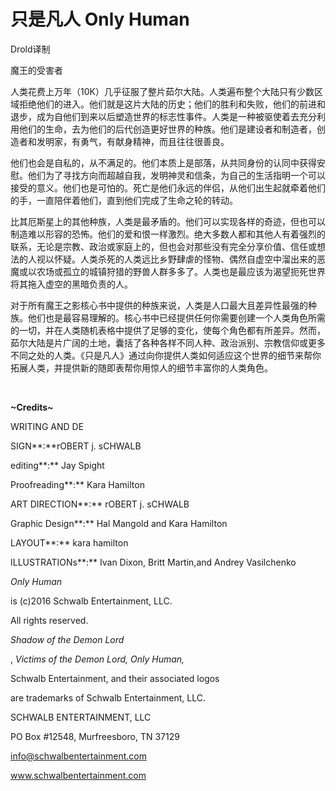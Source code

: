 # 只是凡人 Only Human

Drold译制

魔王的受害者

人类花费上万年（10K）几乎征服了整片茹尔大陆。人类遍布整个大陆只有少数区域拒绝他们的进入。他们就是这片大陆的历史；他们的胜利和失败，他们的前进和退步，成为自他们到来以后塑造世界的标志性事件。人类是一种被驱使着去充分利用他们的生命，去为他们的后代创造更好世界的种族。他们是建设者和制造者，创造者和发明家，有勇气，有献身精神，而且往往很善良。

他们也会是自私的，从不满足的。他们本质上是部落，从共同身份的认同中获得安慰。他们为了寻找方向而超越自我，发明神灵和信条，为自己的生活指明一个可以接受的意义。他们也是可怕的。死亡是他们永远的伴侣，从他们出生起就牵着他们的手，一直陪伴着他们，直到他们完成了生命之轮的转动。

比其厄斯星上的其他种族，人类是最矛盾的。他们可以实现各样的奇迹，但也可以制造难以形容的恐怖。他们的爱和恨一样激烈。绝大多数人都和其他人有着强烈的联系，无论是宗教、政治或家庭上的，但也会对那些没有完全分享价值、信任或想法的人视以怀疑。人类杀死的人类远比乡野肆虐的怪物、偶然自虚空中溜出来的恶魔或以农场或孤立的城镇狩猎的野兽人群多多了。人类也是最应该为渴望扼死世界将其拖入虚空的黑暗负责的人。

对于所有魔王之影核心书中提供的种族来说，人类是人口最大且差异性最强的种族。他们也是最容易理解的。核心书中已经提供任何你需要创建一个人类角色所需的一切，并在人类随机表格中提供了足够的变化，使每个角色都有所差异。然而，茹尔大陆是片广阔的土地，囊括了各种各样不同人种、政治派别、宗教信仰或更多不同之处的人类。《只是凡人》通过向你提供人类如何适应这个世界的细节来帮你拓展人类，并提供新的随即表帮你用惊人的细节丰富你的人类角色。

 

**~**Credits**~**

WRITING AND DE

SIGN**:**rOBERT j. sCHWALB

editing**:** Jay Spight

Proofreading**:** Kara Hamilton

ART DIRECTION**:** rOBERT j. sCHWALB

Graphic Design**:** Hal Mangold and Kara Hamilton

LAYOUT**:** kara hamilton

ILLUSTRATIONs**:** Ivan Dixon, Britt Martin,and Andrey Vasilchenko

*Only Human*

is (c)2016 Schwalb Entertainment, LLC.

All rights reserved.

*Shadow of the Demon Lord*

, *Victims of the Demon Lord, Only Human,*

Schwalb Entertainment, and their associated logos

are trademarks of Schwalb Entertainment, LLC.

SCHWALB ENTERTAINMENT, LLC

PO Box \#12548, Murfreesboro, TN 37129

<a href="mailto:info@schwalbentertainment.com" class="url"
target="_blank">info@schwalbentertainment.com</a>

<a href="http://www.schwalbentertainment.com" class="url"
target="_blank">www.schwalbentertainment.com</a>
